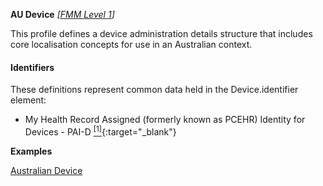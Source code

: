 **AU Device** *[[FMM Level 1](guidance.html)]*

This profile defines a device administration details structure that includes core localisation concepts for use in an Australian context.

#### Identifiers
These definitions represent common data held in the Device.identifier element:
* My Health Record Assigned (formerly known as PCEHR) Identity for Devices - PAI-D [<sup>[1]</sup>](http://ns.electronichealth.net.au/id/pcehr/paid/1.0/index.html){:target="_blank"}

**Examples**

[Australian Device](Device-example0.html)

